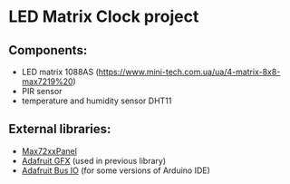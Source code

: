 # LED Matrix Clock project

## Components:
* LED matrix 1088AS (https://www.mini-tech.com.ua/ua/4-matrix-8x8-max7219%20)
* PIR sensor
* temperature and humidity sensor DHT11

## External libraries:
* [Max72xxPanel](https://github.com/markruys/arduino-Max72xxPanel)
* [Adafruit GFX](https://github.com/adafruit/Adafruit-GFX-Library) (used in previous library)
* [Adafruit Bus IO](https://github.com/adafruit/Adafruit_BusIO) (for some versions of Arduino IDE)
